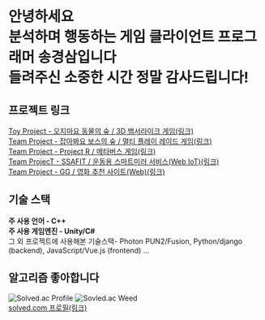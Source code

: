 **안녕하세요**<br/>
**분석하며 행동하는 게임 클라이언트 프로그래머 송경삼입니다**<br/>
**들려주신 소중한 시간 정말 감사드립니다!**
===

**프로젝트 링크**
---
[Toy Project - 오지마요 동물의 숲 / 3D 뱀서라이크 게임(링크)](https://github.com/GyeongSam/DontComeAnimalCrossing)<br/>
[Team Project - 잡아봐요 보스의 숲 / 멀티 플레이 레이드 게임(링크)](https://github.com/GyeongSam/LetsHuntBosssForest)<br/>
[Team Project - Project R / 메타버스 게임(링크)](https://github.com/GyeongSam/ProjectR)<br/>
[Team ProjecT - SSAFIT / 운동용 스마트미러 서비스(Web IoT)(링크)](https://github.com/GyeongSam/SSAFIT)<br/>
[Team Project - GG / 영화 추천 사이트(Web)(링크)](https://github.com/SuGyoungIn/GG)<br/>

**기술 스택**
---

**주 사용 언어 - C++**<br/>
**주 사용 게임엔진 - Unity/C\#**<br/>
그 외 프로젝트에 사용해본 기술스택- Photon PUN2/Fusion, Python/django (backend), JavaScript/Vue.js (frontend) ... <br/>

**알고리즘 좋아합니다**
---
![Solved.ac Profile](http://mazassumnida.wtf/api/v2/generate_badge?boj=rud7tka)
![Sovled.ac Weed](https://mazandi.herokuapp.com/api?handle=rud7tka&theme=warm)
<br/>[solved.com 프로필(링크)](https://solved.ac/profile/rud7tka)
